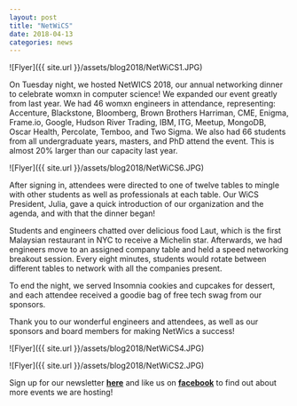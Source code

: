 ```yaml
---
layout: post
title: "NetWiCS"
date: 2018-04-13
categories: news
---
```


![Flyer]({{ site.url }}/assets/blog2018/NetWiCS1.JPG)

On Tuesday night, we hosted NetWICS 2018, our annual networking dinner to celebrate womxn in computer science! We expanded our event greatly from last year. We had 46 womxn engineers in attendance, representing: Accenture, Blackstone, Bloomberg, Brown Brothers Harriman, CME, Enigma, Frame.io, Google, Hudson River Trading, IBM, ITG, Meetup, MongoDB, Oscar Health, Percolate, Temboo, and Two Sigma. We also had 66 students from all undergraduate years, masters, and PhD attend the event. This is almost 20% larger than our capacity last year.

![Flyer]({{ site.url }}/assets/blog2018/NetWiCS6.JPG)

After signing in, attendees were directed to one of twelve tables to mingle with other students as well as professionals at each table. Our WiCS President, Julia, gave a quick introduction of our organization and the agenda, and with that the dinner began!

Students and engineers chatted over delicious food Laut, which is the first Malaysian restaurant in NYC to receive a Michelin star. Afterwards, we had engineers move to an assigned company table and held a speed networking breakout session. Every eight minutes, students would rotate between different tables to network with all the companies present.

To end the night, we served Insomnia cookies and cupcakes for dessert, and each attendee received a goodie bag of free tech swag from our sponsors.

Thank you to our wonderful engineers and attendees, as well as our sponsors and board members for making NetWics a success!

![Flyer]({{ site.url }}/assets/blog2018/NetWiCS4.JPG)

![Flyer]({{ site.url }}/assets/blog2018/NetWiCS2.JPG)

Sign up for our newsletter [**here**][mailinglist] and like us on [**facebook**][facebook] to find out about more events we are hosting!

[mailinglist]: http://columbia.us9.list-manage.com/subscribe?u=4c6a1c710f8ab9cce10272368&id=593b5faa43
[facebook]:https://www.facebook.com/CUWICS
